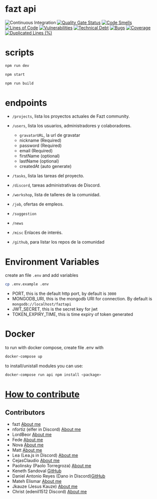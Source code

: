 # fazt api

![Continuous Integration](https://github.com/faztdevelopers/fazt-api/workflows/Continuous%20Integration/badge.svg)
[![Quality Gate Status](https://sonarcloud.io/api/project_badges/measure?project=hulkike_fazt-api&metric=alert_status)](https://sonarcloud.io/dashboard?id=hulkike_fazt-api)
[![Code Smells](https://sonarcloud.io/api/project_badges/measure?project=hulkike_fazt-api&metric=code_smells)](https://sonarcloud.io/dashboard?id=hulkike_fazt-api)
[![Lines of Code](https://sonarcloud.io/api/project_badges/measure?project=hulkike_fazt-api&metric=ncloc)](https://sonarcloud.io/dashboard?id=hulkike_fazt-api)
[![Vulnerabilities](https://sonarcloud.io/api/project_badges/measure?project=hulkike_fazt-api&metric=vulnerabilities)](https://sonarcloud.io/dashboard?id=hulkike_fazt-api)
[![Technical Debt](https://sonarcloud.io/api/project_badges/measure?project=hulkike_fazt-api&metric=sqale_index)](https://sonarcloud.io/dashboard?id=hulkike_fazt-api)
[![Bugs](https://sonarcloud.io/api/project_badges/measure?project=hulkike_fazt-api&metric=bugs)](https://sonarcloud.io/dashboard?id=hulkike_fazt-api)
[![Coverage](https://sonarcloud.io/api/project_badges/measure?project=hulkike_fazt-api&metric=coverage)](https://sonarcloud.io/dashboard?id=hulkike_fazt-api)
[![Duplicated Lines (%)](https://sonarcloud.io/api/project_badges/measure?project=hulkike_fazt-api&metric=duplicated_lines_density)](https://sonarcloud.io/dashboard?id=hulkike_fazt-api)

# scripts

```bash
npm run dev
```

```bash
npm start
```

```bash
npm run build
```

# endpoints

- `/projects`, lista los proyectos actuales de Fazt community.
- `/users`, lista los usuarios, administradores y colaboradores.

  - `gravatarURL`, la url de gravatar
  - nickname (Required)
  - password (Required)
  - email (Required)
  - firstName (optional)
  - lastName (optional)
  - createdAt (auto generate)

- `/tasks`, lista las tareas del proyecto.
- `/discord`, tareas administrativas de Discord.
- `/workshop`, lista de talleres de la comunidad.
- `/job`, ofertas de empleos.
- `/suggestion`
- `/news`
- `/misc` Enlaces de interés.
- `/github`, para listar los repos de la comunidad

# Environment Variables

create an file `.env` and add variables

```bash
cp .env.example .env
```

- PORT, this is the default http port, by default is `3000`
- MONGODB_URI, this is the mongodb URI for connection. By default is
  `mongodb://localhost/faztapi`
- JWT_SECRET, this is the secret key for jwt
- TOKEN_EXPIRY_TIME, this is time expiry of token generated

# Docker

to run with docker compose, create file .env with

```bash
docker-compose up
```

to install/unistall modules you can use:

```bash
docker-compose run api npm install <package>
```

# [How to contribute](https://github.com/faztcommunity/docs/blob/dev/contribute.md)

## Contributors

- fazt [About me](https://github.com/fazttech)
- nfortiz (elfer in Discord) [About me](https://github.com/nfortiz)
- LordBeor [About me](https://github.com/Beor18)
- Fede [About me](https://github.com/Fedeya)
- Nova [About me](https://github.com/Michelyp)
- Matt [About me](https://github.com/Matttweb)
- Lea (Lea.js in Discord) [About me](https://github.com/venezia-dev)
- CejasClaudio [About me](https://github.com/CejasClaudioA)
- Paolinsky (Paolo Torregroza) [About me](https://github.com/PaoloTorregroza)
- Keneth Sandoval [GitHub](https://github.com/keneth3000)
- Daniel Antonio Reyes (Dano in Discord)[GitHub](https://github.com/DanoRysJan)
- Mateh Elismar [About me](https://github.com/MatehElismar)
- Jkauze (Jesus Kauze) [About me](https://github.com/jkauze)
- Christ (edenil1512 Discord) [About me](https://github.com/christian1512)

